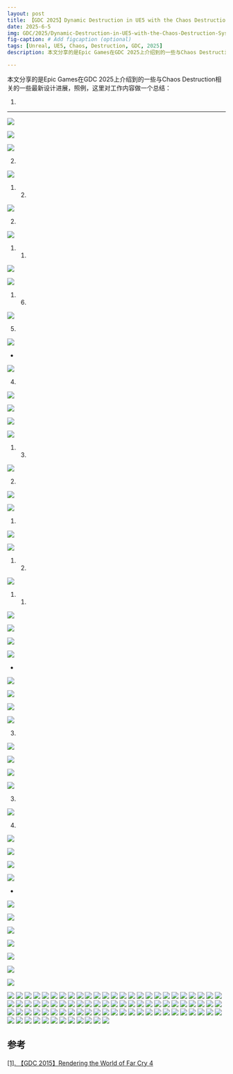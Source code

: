 ```yaml
---
layout: post
title: 【GDC 2025】Dynamic Destruction in UE5 with the Chaos Destruction System
date: 2025-6-5
img: GDC/2025/Dynamic-Destruction-in-UE5-with-the-Chaos-Destruction-System/1.png # Add image post (optional)
fig-caption: # Add figcaption (optional)
tags: [Unreal, UE5, Chaos, Destruction, GDC, 2025]
description: 本文分享的是Epic Games在GDC 2025上介绍到的一些与Chaos Destruction相关的一些最新设计进展

---
```


本文分享的是Epic Games在GDC 2025上介绍到的一些与Chaos Destruction相关的一些最新设计进展，照例，这里对工作内容做一个总结：

1. 

---

![](https://gerigory.github.io/assets/img/GDC/2025/Dynamic-Destruction-in-UE5-with-the-Chaos-Destruction-System/2.png)



![](https://gerigory.github.io/assets/img/GDC/2025/Dynamic-Destruction-in-UE5-with-the-Chaos-Destruction-System/3.png)



![](https://gerigory.github.io/assets/img/GDC/2025/Dynamic-Destruction-in-UE5-with-the-Chaos-Destruction-System/4.png)

2. 

![](https://gerigory.github.io/assets/img/GDC/2025/Dynamic-Destruction-in-UE5-with-the-Chaos-Destruction-System/5.png)

1. 2. 

![](https://gerigory.github.io/assets/img/GDC/2025/Dynamic-Destruction-in-UE5-with-the-Chaos-Destruction-System/6.png)

2. 

![](https://gerigory.github.io/assets/img/GDC/2025/Dynamic-Destruction-in-UE5-with-the-Chaos-Destruction-System/7.png)

1. 1. 

![](https://gerigory.github.io/assets/img/GDC/2025/Dynamic-Destruction-in-UE5-with-the-Chaos-Destruction-System/8.png)



![](https://gerigory.github.io/assets/img/GDC/2025/Dynamic-Destruction-in-UE5-with-the-Chaos-Destruction-System/9.png)

1. 6. 

![](https://gerigory.github.io/assets/img/GDC/2025/Dynamic-Destruction-in-UE5-with-the-Chaos-Destruction-System/10.png)

5. 

![](https://gerigory.github.io/assets/img/GDC/2025/Dynamic-Destruction-in-UE5-with-the-Chaos-Destruction-System/11.png)

- 

![](https://gerigory.github.io/assets/img/GDC/2025/Dynamic-Destruction-in-UE5-with-the-Chaos-Destruction-System/12.png)

4. 

![](https://gerigory.github.io/assets/img/GDC/2025/Dynamic-Destruction-in-UE5-with-the-Chaos-Destruction-System/13.png)

![](https://gerigory.github.io/assets/img/GDC/2025/Dynamic-Destruction-in-UE5-with-the-Chaos-Destruction-System/14.png)



![](https://gerigory.github.io/assets/img/GDC/2025/Dynamic-Destruction-in-UE5-with-the-Chaos-Destruction-System/15.png)



![](https://gerigory.github.io/assets/img/GDC/2025/Dynamic-Destruction-in-UE5-with-the-Chaos-Destruction-System/16.png)

1. 3. 

![](https://gerigory.github.io/assets/img/GDC/2025/Dynamic-Destruction-in-UE5-with-the-Chaos-Destruction-System/17.png)

2. 

![](https://gerigory.github.io/assets/img/GDC/2025/Dynamic-Destruction-in-UE5-with-the-Chaos-Destruction-System/18.png)

![](https://gerigory.github.io/assets/img/GDC/2025/Dynamic-Destruction-in-UE5-with-the-Chaos-Destruction-System/19.png)

1. 

![](https://gerigory.github.io/assets/img/GDC/2025/Dynamic-Destruction-in-UE5-with-the-Chaos-Destruction-System/20.png)

![](https://gerigory.github.io/assets/img/GDC/2025/Dynamic-Destruction-in-UE5-with-the-Chaos-Destruction-System/21.png)

1. 2. 

![](https://gerigory.github.io/assets/img/GDC/2025/Dynamic-Destruction-in-UE5-with-the-Chaos-Destruction-System/22.png)

1. 1. 

![](https://gerigory.github.io/assets/img/GDC/2025/Dynamic-Destruction-in-UE5-with-the-Chaos-Destruction-System/23.png)



![](https://gerigory.github.io/assets/img/GDC/2025/Dynamic-Destruction-in-UE5-with-the-Chaos-Destruction-System/24.png)

![](https://gerigory.github.io/assets/img/GDC/2025/Dynamic-Destruction-in-UE5-with-the-Chaos-Destruction-System/25.png)



![](https://gerigory.github.io/assets/img/GDC/2025/Dynamic-Destruction-in-UE5-with-the-Chaos-Destruction-System/26.png)

- 

![](https://gerigory.github.io/assets/img/GDC/2025/Dynamic-Destruction-in-UE5-with-the-Chaos-Destruction-System/27.png)

![](https://gerigory.github.io/assets/img/GDC/2025/Dynamic-Destruction-in-UE5-with-the-Chaos-Destruction-System/28.png)



![](https://gerigory.github.io/assets/img/GDC/2025/Dynamic-Destruction-in-UE5-with-the-Chaos-Destruction-System/29.png)



![](https://gerigory.github.io/assets/img/GDC/2025/Dynamic-Destruction-in-UE5-with-the-Chaos-Destruction-System/30.png)

3. 

![](https://gerigory.github.io/assets/img/GDC/2025/Dynamic-Destruction-in-UE5-with-the-Chaos-Destruction-System/31.png)

![](https://gerigory.github.io/assets/img/GDC/2025/Dynamic-Destruction-in-UE5-with-the-Chaos-Destruction-System/32.png)



![](https://gerigory.github.io/assets/img/GDC/2025/Dynamic-Destruction-in-UE5-with-the-Chaos-Destruction-System/33.png)



![](https://gerigory.github.io/assets/img/GDC/2025/Dynamic-Destruction-in-UE5-with-the-Chaos-Destruction-System/34.png)

3. 

![](https://gerigory.github.io/assets/img/GDC/2025/Dynamic-Destruction-in-UE5-with-the-Chaos-Destruction-System/35.png)

4. 

![](https://gerigory.github.io/assets/img/GDC/2025/Dynamic-Destruction-in-UE5-with-the-Chaos-Destruction-System/36.png)



![](https://gerigory.github.io/assets/img/GDC/2025/Dynamic-Destruction-in-UE5-with-the-Chaos-Destruction-System/37.png)

 

![](https://gerigory.github.io/assets/img/GDC/2025/Dynamic-Destruction-in-UE5-with-the-Chaos-Destruction-System/38.png)

![](https://gerigory.github.io/assets/img/GDC/2025/Dynamic-Destruction-in-UE5-with-the-Chaos-Destruction-System/39.png)

- 

![](https://gerigory.github.io/assets/img/GDC/2025/Dynamic-Destruction-in-UE5-with-the-Chaos-Destruction-System/40.png)

![](https://gerigory.github.io/assets/img/GDC/2025/Dynamic-Destruction-in-UE5-with-the-Chaos-Destruction-System/41.png)

![](https://gerigory.github.io/assets/img/GDC/2025/Dynamic-Destruction-in-UE5-with-the-Chaos-Destruction-System/42.png)

![](https://gerigory.github.io/assets/img/GDC/2025/Dynamic-Destruction-in-UE5-with-the-Chaos-Destruction-System/43.png)

![](https://gerigory.github.io/assets/img/GDC/2025/Dynamic-Destruction-in-UE5-with-the-Chaos-Destruction-System/44.png)

![](https://gerigory.github.io/assets/img/GDC/2025/Dynamic-Destruction-in-UE5-with-the-Chaos-Destruction-System/45.png)



![](https://gerigory.github.io/assets/img/GDC/2025/Dynamic-Destruction-in-UE5-with-the-Chaos-Destruction-System/46.png)

![](https://gerigory.github.io/assets/img/GDC/2025/Dynamic-Destruction-in-UE5-with-the-Chaos-Destruction-System/47.png)
![](https://gerigory.github.io/assets/img/GDC/2025/Dynamic-Destruction-in-UE5-with-the-Chaos-Destruction-System/48.png)
![](https://gerigory.github.io/assets/img/GDC/2025/Dynamic-Destruction-in-UE5-with-the-Chaos-Destruction-System/49.png)
![](https://gerigory.github.io/assets/img/GDC/2025/Dynamic-Destruction-in-UE5-with-the-Chaos-Destruction-System/50.png)
![](https://gerigory.github.io/assets/img/GDC/2025/Dynamic-Destruction-in-UE5-with-the-Chaos-Destruction-System/51.png)
![](https://gerigory.github.io/assets/img/GDC/2025/Dynamic-Destruction-in-UE5-with-the-Chaos-Destruction-System/52.png)
![](https://gerigory.github.io/assets/img/GDC/2025/Dynamic-Destruction-in-UE5-with-the-Chaos-Destruction-System/53.png)
![](https://gerigory.github.io/assets/img/GDC/2025/Dynamic-Destruction-in-UE5-with-the-Chaos-Destruction-System/54.png)
![](https://gerigory.github.io/assets/img/GDC/2025/Dynamic-Destruction-in-UE5-with-the-Chaos-Destruction-System/55.png)
![](https://gerigory.github.io/assets/img/GDC/2025/Dynamic-Destruction-in-UE5-with-the-Chaos-Destruction-System/56.png)
![](https://gerigory.github.io/assets/img/GDC/2025/Dynamic-Destruction-in-UE5-with-the-Chaos-Destruction-System/57.png)
![](https://gerigory.github.io/assets/img/GDC/2025/Dynamic-Destruction-in-UE5-with-the-Chaos-Destruction-System/58.png)
![](https://gerigory.github.io/assets/img/GDC/2025/Dynamic-Destruction-in-UE5-with-the-Chaos-Destruction-System/59.png)
![](https://gerigory.github.io/assets/img/GDC/2025/Dynamic-Destruction-in-UE5-with-the-Chaos-Destruction-System/60.png)
![](https://gerigory.github.io/assets/img/GDC/2025/Dynamic-Destruction-in-UE5-with-the-Chaos-Destruction-System/61.png)
![](https://gerigory.github.io/assets/img/GDC/2025/Dynamic-Destruction-in-UE5-with-the-Chaos-Destruction-System/62.png)
![](https://gerigory.github.io/assets/img/GDC/2025/Dynamic-Destruction-in-UE5-with-the-Chaos-Destruction-System/63.png)
![](https://gerigory.github.io/assets/img/GDC/2025/Dynamic-Destruction-in-UE5-with-the-Chaos-Destruction-System/64.png)
![](https://gerigory.github.io/assets/img/GDC/2025/Dynamic-Destruction-in-UE5-with-the-Chaos-Destruction-System/65.png)
![](https://gerigory.github.io/assets/img/GDC/2025/Dynamic-Destruction-in-UE5-with-the-Chaos-Destruction-System/66.png)
![](https://gerigory.github.io/assets/img/GDC/2025/Dynamic-Destruction-in-UE5-with-the-Chaos-Destruction-System/67.png)
![](https://gerigory.github.io/assets/img/GDC/2025/Dynamic-Destruction-in-UE5-with-the-Chaos-Destruction-System/68.png)
![](https://gerigory.github.io/assets/img/GDC/2025/Dynamic-Destruction-in-UE5-with-the-Chaos-Destruction-System/69.png)
![](https://gerigory.github.io/assets/img/GDC/2025/Dynamic-Destruction-in-UE5-with-the-Chaos-Destruction-System/70.png)
![](https://gerigory.github.io/assets/img/GDC/2025/Dynamic-Destruction-in-UE5-with-the-Chaos-Destruction-System/71.png)
![](https://gerigory.github.io/assets/img/GDC/2025/Dynamic-Destruction-in-UE5-with-the-Chaos-Destruction-System/72.png)
![](https://gerigory.github.io/assets/img/GDC/2025/Dynamic-Destruction-in-UE5-with-the-Chaos-Destruction-System/73.png)
![](https://gerigory.github.io/assets/img/GDC/2025/Dynamic-Destruction-in-UE5-with-the-Chaos-Destruction-System/74.png)
![](https://gerigory.github.io/assets/img/GDC/2025/Dynamic-Destruction-in-UE5-with-the-Chaos-Destruction-System/75.png)
![](https://gerigory.github.io/assets/img/GDC/2025/Dynamic-Destruction-in-UE5-with-the-Chaos-Destruction-System/76.png)
![](https://gerigory.github.io/assets/img/GDC/2025/Dynamic-Destruction-in-UE5-with-the-Chaos-Destruction-System/77.png)
![](https://gerigory.github.io/assets/img/GDC/2025/Dynamic-Destruction-in-UE5-with-the-Chaos-Destruction-System/78.png)
![](https://gerigory.github.io/assets/img/GDC/2025/Dynamic-Destruction-in-UE5-with-the-Chaos-Destruction-System/79.png)
![](https://gerigory.github.io/assets/img/GDC/2025/Dynamic-Destruction-in-UE5-with-the-Chaos-Destruction-System/70.png)
![](https://gerigory.github.io/assets/img/GDC/2025/Dynamic-Destruction-in-UE5-with-the-Chaos-Destruction-System/71.png)
![](https://gerigory.github.io/assets/img/GDC/2025/Dynamic-Destruction-in-UE5-with-the-Chaos-Destruction-System/72.png)
![](https://gerigory.github.io/assets/img/GDC/2025/Dynamic-Destruction-in-UE5-with-the-Chaos-Destruction-System/73.png)
![](https://gerigory.github.io/assets/img/GDC/2025/Dynamic-Destruction-in-UE5-with-the-Chaos-Destruction-System/74.png)
![](https://gerigory.github.io/assets/img/GDC/2025/Dynamic-Destruction-in-UE5-with-the-Chaos-Destruction-System/75.png)
![](https://gerigory.github.io/assets/img/GDC/2025/Dynamic-Destruction-in-UE5-with-the-Chaos-Destruction-System/76.png)
![](https://gerigory.github.io/assets/img/GDC/2025/Dynamic-Destruction-in-UE5-with-the-Chaos-Destruction-System/77.png)
![](https://gerigory.github.io/assets/img/GDC/2025/Dynamic-Destruction-in-UE5-with-the-Chaos-Destruction-System/78.png)
![](https://gerigory.github.io/assets/img/GDC/2025/Dynamic-Destruction-in-UE5-with-the-Chaos-Destruction-System/79.png)
![](https://gerigory.github.io/assets/img/GDC/2025/Dynamic-Destruction-in-UE5-with-the-Chaos-Destruction-System/80.png)
![](https://gerigory.github.io/assets/img/GDC/2025/Dynamic-Destruction-in-UE5-with-the-Chaos-Destruction-System/81.png)
![](https://gerigory.github.io/assets/img/GDC/2025/Dynamic-Destruction-in-UE5-with-the-Chaos-Destruction-System/82.png)
![](https://gerigory.github.io/assets/img/GDC/2025/Dynamic-Destruction-in-UE5-with-the-Chaos-Destruction-System/83.png)
![](https://gerigory.github.io/assets/img/GDC/2025/Dynamic-Destruction-in-UE5-with-the-Chaos-Destruction-System/84.png)
![](https://gerigory.github.io/assets/img/GDC/2025/Dynamic-Destruction-in-UE5-with-the-Chaos-Destruction-System/85.png)
![](https://gerigory.github.io/assets/img/GDC/2025/Dynamic-Destruction-in-UE5-with-the-Chaos-Destruction-System/86.png)
![](https://gerigory.github.io/assets/img/GDC/2025/Dynamic-Destruction-in-UE5-with-the-Chaos-Destruction-System/87.png)
![](https://gerigory.github.io/assets/img/GDC/2025/Dynamic-Destruction-in-UE5-with-the-Chaos-Destruction-System/88.png)
![](https://gerigory.github.io/assets/img/GDC/2025/Dynamic-Destruction-in-UE5-with-the-Chaos-Destruction-System/89.png)
![](https://gerigory.github.io/assets/img/GDC/2025/Dynamic-Destruction-in-UE5-with-the-Chaos-Destruction-System/90.png)
![](https://gerigory.github.io/assets/img/GDC/2025/Dynamic-Destruction-in-UE5-with-the-Chaos-Destruction-System/91.png)
![](https://gerigory.github.io/assets/img/GDC/2025/Dynamic-Destruction-in-UE5-with-the-Chaos-Destruction-System/92.png)
![](https://gerigory.github.io/assets/img/GDC/2025/Dynamic-Destruction-in-UE5-with-the-Chaos-Destruction-System/93.png)
![](https://gerigory.github.io/assets/img/GDC/2025/Dynamic-Destruction-in-UE5-with-the-Chaos-Destruction-System/94.png)
![](https://gerigory.github.io/assets/img/GDC/2025/Dynamic-Destruction-in-UE5-with-the-Chaos-Destruction-System/95.png)
![](https://gerigory.github.io/assets/img/GDC/2025/Dynamic-Destruction-in-UE5-with-the-Chaos-Destruction-System/96.png)
![](https://gerigory.github.io/assets/img/GDC/2025/Dynamic-Destruction-in-UE5-with-the-Chaos-Destruction-System/97.png)
![](https://gerigory.github.io/assets/img/GDC/2025/Dynamic-Destruction-in-UE5-with-the-Chaos-Destruction-System/98.png)
![](https://gerigory.github.io/assets/img/GDC/2025/Dynamic-Destruction-in-UE5-with-the-Chaos-Destruction-System/99.png)
![](https://gerigory.github.io/assets/img/GDC/2025/Dynamic-Destruction-in-UE5-with-the-Chaos-Destruction-System/100.png)
![](https://gerigory.github.io/assets/img/GDC/2025/Dynamic-Destruction-in-UE5-with-the-Chaos-Destruction-System/101.png)
![](https://gerigory.github.io/assets/img/GDC/2025/Dynamic-Destruction-in-UE5-with-the-Chaos-Destruction-System/102.png)
![](https://gerigory.github.io/assets/img/GDC/2025/Dynamic-Destruction-in-UE5-with-the-Chaos-Destruction-System/103.png)
![](https://gerigory.github.io/assets/img/GDC/2025/Dynamic-Destruction-in-UE5-with-the-Chaos-Destruction-System/104.png)
![](https://gerigory.github.io/assets/img/GDC/2025/Dynamic-Destruction-in-UE5-with-the-Chaos-Destruction-System/105.png)
![](https://gerigory.github.io/assets/img/GDC/2025/Dynamic-Destruction-in-UE5-with-the-Chaos-Destruction-System/106.png)
![](https://gerigory.github.io/assets/img/GDC/2025/Dynamic-Destruction-in-UE5-with-the-Chaos-Destruction-System/107.png)
![](https://gerigory.github.io/assets/img/GDC/2025/Dynamic-Destruction-in-UE5-with-the-Chaos-Destruction-System/108.png)
![](https://gerigory.github.io/assets/img/GDC/2025/Dynamic-Destruction-in-UE5-with-the-Chaos-Destruction-System/109.png)
![](https://gerigory.github.io/assets/img/GDC/2025/Dynamic-Destruction-in-UE5-with-the-Chaos-Destruction-System/110.png)
![](https://gerigory.github.io/assets/img/GDC/2025/Dynamic-Destruction-in-UE5-with-the-Chaos-Destruction-System/111.png)
![](https://gerigory.github.io/assets/img/GDC/2025/Dynamic-Destruction-in-UE5-with-the-Chaos-Destruction-System/112.png)
![](https://gerigory.github.io/assets/img/GDC/2025/Dynamic-Destruction-in-UE5-with-the-Chaos-Destruction-System/113.png)
![](https://gerigory.github.io/assets/img/GDC/2025/Dynamic-Destruction-in-UE5-with-the-Chaos-Destruction-System/114.png)
![](https://gerigory.github.io/assets/img/GDC/2025/Dynamic-Destruction-in-UE5-with-the-Chaos-Destruction-System/115.png)
![](https://gerigory.github.io/assets/img/GDC/2025/Dynamic-Destruction-in-UE5-with-the-Chaos-Destruction-System/116.png)
![](https://gerigory.github.io/assets/img/GDC/2025/Dynamic-Destruction-in-UE5-with-the-Chaos-Destruction-System/117.png)
![](https://gerigory.github.io/assets/img/GDC/2025/Dynamic-Destruction-in-UE5-with-the-Chaos-Destruction-System/118.png)
![](https://gerigory.github.io/assets/img/GDC/2025/Dynamic-Destruction-in-UE5-with-the-Chaos-Destruction-System/119.png)
![](https://gerigory.github.io/assets/img/GDC/2025/Dynamic-Destruction-in-UE5-with-the-Chaos-Destruction-System/120.png)
![](https://gerigory.github.io/assets/img/GDC/2025/Dynamic-Destruction-in-UE5-with-the-Chaos-Destruction-System/121.png)
![](https://gerigory.github.io/assets/img/GDC/2025/Dynamic-Destruction-in-UE5-with-the-Chaos-Destruction-System/122.png)
![](https://gerigory.github.io/assets/img/GDC/2025/Dynamic-Destruction-in-UE5-with-the-Chaos-Destruction-System/123.png)

## 参考

[[1]. 【GDC 2015】Rendering the World of Far Cry 4](https://ubm-twvideo01.s3.amazonaws.com/o1/vault/gdc2015/presentations/McAuley_Stephen_Rendering_the_World.pdf)
